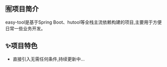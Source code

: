 ## 🈶项目简介

easy-tool是基于Spring Boot、hutool等全栈主流依赖构建的项目,主要用于方便日常一些业务开发。

## ✨项目特色

- 直接引入无需任何条件,持续更新中...

   


